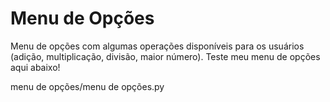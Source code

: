 # Menu de Opções
Menu de opções com algumas operações disponíveis para os usuários (adição, multiplicação, divisão, maior número).
Teste meu menu de opções aqui abaixo!

menu de opções/menu de opções.py
